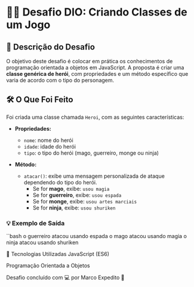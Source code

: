 # 🧙‍♂️ Desafio DIO: Criando Classes de um Jogo

## 🎯 Descrição do Desafio

O objetivo deste desafio é colocar em prática os conhecimentos de programação orientada a objetos em JavaScript. A proposta é criar uma **classe genérica de herói**, com propriedades e um método específico que varia de acordo com o tipo do personagem.

## 🛠️ O Que Foi Feito

Foi criada uma classe chamada `Heroi`, com as seguintes características:

- **Propriedades:**
  - `nome`: nome do herói
  - `idade`: idade do herói
  - `tipo`: o tipo do herói (mago, guerreiro, monge ou ninja)

- **Método:**
  - `atacar()`: exibe uma mensagem personalizada de ataque dependendo do tipo do herói.
    - Se for **mago**, exibe: `usou magia`
    - Se for **guerreiro**, exibe: `usou espada`
    - Se for **monge**, exibe: `usou artes marciais`
    - Se for **ninja**, exibe: `usou shuriken`

### 💡 Exemplo de Saída

``bash
o guerreiro atacou usando espada
o mago atacou usando magia
o ninja atacou usando shuriken


🚀 Tecnologias Utilizadas
JavaScript (ES6)

Programação Orientada a Objetos

Desafio concluído com 💻 por Marco Expedito 🚀
